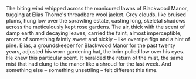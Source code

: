 The biting wind whipped across the manicured lawns of Blackwood Manor, tugging at Elias Thorne's threadbare wool jacket.  Grey clouds, like bruised plums, hung low over the sprawling estate, casting long, skeletal shadows across the meticulously kept rose gardens.  The air, thick with the scent of damp earth and decaying leaves, carried the faint, almost imperceptible, aroma of something faintly sweet and sickly – like overripe figs and a hint of pine.  Elias, a groundskeeper for Blackwood Manor for the past twenty years, adjusted his worn gardening hat, the brim pulled low over his eyes.  He knew this particular scent.  It heralded the return of the mist, the same mist that had clung to the manor like a shroud for the last week.  And something else – something unsettling – felt different this time.
